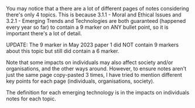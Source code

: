 You may notice that a there are a lot of different pages of notes considering there's only 4 topics. This is because 3.1.1 - Moral and Ethical Issues and 3.2.1 - Emerging Trends and Technologies are both guaranteed (happened every year so far) to contain a 9 marker on ANY bullet point, so it is important there's a lot of detail. 

UPDATE: The 9 marker in May 2023 paper 1 did NOT contain 9 markers about this topic but still did contain a 6 marker. 

Note that some impacts on individuals may also affect society and/or organisations, and the other ways around. However, to ensure notes aren't just the same page copy-pasted 3 times, I have tried to mention different key points for each page (individuals, organisations, society).

The definition for each emerging technology is in the impacts on individuals notes for each topic.
